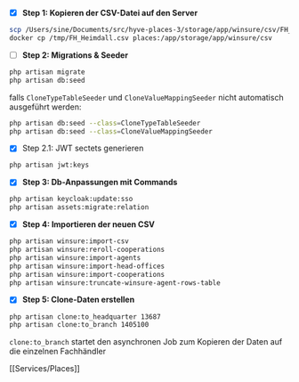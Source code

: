 
- [x] **Step 1: Kopieren der CSV-Datei auf den Server**
```bash
scp /Users/sine/Documents/src/hyve-places-3/storage/app/winsure/csv/FH_Heimdall.csv hyve_hetzner_places_app:/tmp
docker cp /tmp/FH_Heimdall.csv places:/app/storage/app/winsure/csv
```

- [ ] **Step 2: Migrations & Seeder**

```bash
php artisan migrate
php artisan db:seed
```

falls `CloneTypeTableSeeder` und `CloneValueMappingSeeder` nicht automatisch ausgeführt werden:
```bash
php artisan db:seed --class=CloneTypeTableSeeder
php artisan db:seed --class=CloneValueMappingSeeder
```

- [x] Step 2.1: JWT sectets generieren 

```bash
php artisan jwt:keys
```


- [x] **Step 3: Db-Anpassungen mit Commands**

```bash
php artisan keycloak:update:sso
php artisan assets:migrate:relation
```


- [x] **Step 4: Importieren der neuen CSV**

```bash
php artisan winsure:import-csv
php artisan winsure:reroll-cooperations
php artisan winsure:import-agents
php artisan winsure:import-head-offices
php artisan winsure:import-cooperations
php artisan winsure:truncate-winsure-agent-rows-table
```


- [x] **Step 5: Clone-Daten erstellen**

```bash
php artisan clone:to_headquarter 13687
php artisan clone:to_branch 1405100
```
`clone:to_branch` startet den asynchronen Job zum Kopieren der Daten auf die einzelnen Fachhändler

[[Services/Places]]